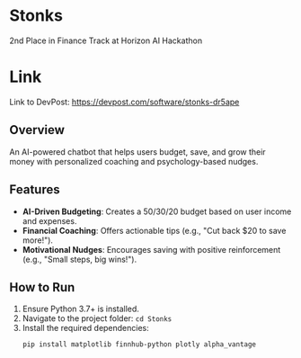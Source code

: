 # Stonks
2nd Place in Finance Track at Horizon AI Hackathon 

# Link
Link to DevPost: https://devpost.com/software/stonks-dr5ape

## Overview
An AI-powered chatbot that helps users budget, save, and grow their money with personalized coaching and psychology-based nudges. 

## Features
- **AI-Driven Budgeting**: Creates a 50/30/20 budget based on user income and expenses.
- **Financial Coaching**: Offers actionable tips (e.g., "Cut back $20 to save more!").
- **Motivational Nudges**: Encourages saving with positive reinforcement (e.g., "Small steps, big wins!").

## How to Run
1. Ensure Python 3.7+ is installed.
2. Navigate to the project folder: `cd Stonks`
3. Install the required dependencies:
   ```sh
   pip install matplotlib finnhub-python plotly alpha_vantage
